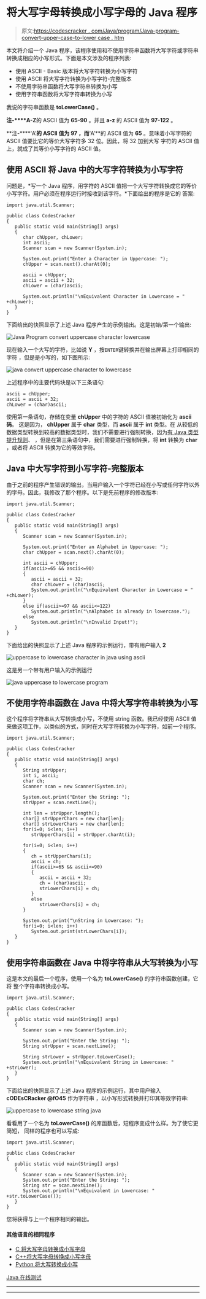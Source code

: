 # 将大写字母转换成小写字母的 Java 程序

> 原文:[https://codescracker . com/Java/program/Java-program-convert-upper-case-to-lower case . htm](https://codescracker.com/java/program/java-program-convert-uppercase-to-lowercase.htm)

本文将介绍一个 Java 程序，该程序使用和不使用字符串函数将大写字符或字符串转换成相应的小写形式。下面是本文涉及的程序列表:

*   使用 ASCII - Basic 版本将大写字符转换为小写字符
*   使用 ASCII 将大写字符转换为小写字符-完整版本
*   不使用字符串函数将大写字符串转换为小写
*   使用字符串函数将大写字符串转换为小写

我说的字符串函数是 **toLowerCase()** 。

**注-****A-Z**的 ASCII 值为 **65-90** 。并且 **a-z** 的 ASCII 值为 **97-122** 。

**注-****‘A’**的 ASCII 值为 **97** ，而**‘A’**的 ASCII 值为 **65** 。意味着小写字符的 ASCII 值要比它的等价大写字符多 32 位。因此，将 32 加到大写 字符的 ASCII 值上，就成了其等价小写字符的 ASCII 值。

## 使用 ASCII 将 Java 中的大写字符转换为小写字符

问题是，*写一个 Java 程序，用字符的 ASCII 值把一个大写字符转换成它的等价小写字符。用户必须在程序运行时接收到该字符。*下面给出的程序是它的 答案:

```
import java.util.Scanner;

public class CodesCracker
{
   public static void main(String[] args)
   {
      char chUpper, chLower;
      int ascii;
      Scanner scan = new Scanner(System.in);

      System.out.print("Enter a Character in Uppercase: ");
      chUpper = scan.next().charAt(0);

      ascii = chUpper;
      ascii = ascii + 32;
      chLower = (char)ascii;

      System.out.println("\nEquivalent Character in Lowercase = " +chLower);
   }
}
```

下面给出的快照显示了上述 Java 程序产生的示例输出。这是初始/第一个输出:

![Java Program convert uppercase character lowercase](../Images/00ffb5c6fb015f538a1fc9506ab7dba8.png)

现在输入一个大写的字符，比如说 **Y** ，按`ENTER`键转换并在输出屏幕上打印相同的字符 ，但是是小写的，如下图所示:

![java convert uppercase character to lowercase](../Images/0eaf19228c0a01e370510fb460c3d0ec.png)

上述程序中的主要代码块是以下三条语句:

```
ascii = chUpper;
ascii = ascii + 32;
chLower = (char)ascii;
```

使用第一条语句，存储在变量 **chUpper** 中的字符的 ASCII 值被初始化为 **ascii 码**。 这是因为， **chUpper** 属于 **char** 类型，而 **ascii** 属于 **int** 类型。在 从较低的数据类型转换到较高的数据类型时，我们不需要进行强制转换，因为[有 Java 类型提升规则](/java/java-type-promotion-rules.htm)、 ，但是在第三条语句中，我们需要进行强制转换，将 **int** 转换为 **char** ，或者将 ASCII 转换为它的等效字符。

## Java 中大写字符到小写字符-完整版本

由于之前的程序产生错误的输出，当用户输入一个字符已经在小写或任何字符以外的字母。因此，我修改了那个程序。以下是先前程序的修改版本:

```
import java.util.Scanner;

public class CodesCracker
{
   public static void main(String[] args)
   {
      Scanner scan = new Scanner(System.in);

      System.out.print("Enter an Alphabet in Uppercase: ");
      char chUpper = scan.next().charAt(0);

      int ascii = chUpper;
      if(ascii>=65 && ascii<=90)
      {
         ascii = ascii + 32;
         char chLower = (char)ascii;
         System.out.println("\nEquivalent Character in Lowercase = " +chLower);
      }
      else if(ascii>=97 && ascii<=122)
         System.out.println("\nAlphabet is already in lowercase.");
      else
         System.out.println("\nInvalid Input!");
   }
}
```

下面给出的快照显示了上述 Java 程序的示例运行，带有用户输入 **2**

![uppercase to lowercase character in java using ascii](../Images/988690e347aea413c2d26141f907d0c5.png)

这是另一个带有用户输入的示例运行

![java uppercase to lowercase program](../Images/1230ac09ab8aa363bab4ee80130707e1.png)

## 不使用字符串函数在 Java 中将大写字符串转换为小写

这个程序将字符串从大写转换成小写，不使用 string 函数。我已经使用 ASCII 值来做这项工作，以类似的方式，同时在大写字符转换为小写字符，如前一个程序。

```
import java.util.Scanner;

public class CodesCracker
{
   public static void main(String[] args)
   {
      String strUpper;
      int i, ascii;
      char ch;
      Scanner scan = new Scanner(System.in);

      System.out.print("Enter the String: ");
      strUpper = scan.nextLine();

      int len = strUpper.length();
      char[] strUpperChars = new char[len];
      char[] strLowerChars = new char[len];
      for(i=0; i<len; i++)
         strUpperChars[i] = strUpper.charAt(i);

      for(i=0; i<len; i++)
      {
         ch = strUpperChars[i];
         ascii = ch;
         if(ascii>=65 && ascii<=90)
         {
            ascii = ascii + 32;
            ch = (char)ascii;
            strLowerChars[i] = ch;
         }
         else
            strLowerChars[i] = ch;
      }

      System.out.print("\nString in Lowercase: ");
      for(i=0; i<len; i++)
         System.out.print(strLowerChars[i]);
   }
}
```

## 使用字符串函数在 Java 中将字符串从大写转换为小写

这是本文的最后一个程序，使用一个名为 **toLowerCase()** 的字符串函数创建，它将 整个字符串转换成小写。

```
import java.util.Scanner;

public class CodesCracker
{
   public static void main(String[] args)
   {
      Scanner scan = new Scanner(System.in);

      System.out.print("Enter the String: ");
      String strUpper = scan.nextLine();

      String strLower = strUpper.toLowerCase();
      System.out.println("\nEquivalent String in Lowercase: " +strLower);
   }
}
```

下面给出的快照显示了上述 Java 程序的示例运行，其中用户输入 **cODEsCRacker @fO45** 作为字符串 ，以小写形式转换并打印其等效字符串:

![uppercase to lowercase string java](../Images/ac89c3689c9507109b5b3e2d5968ee22.png)

看看用了一个名为 **toLowerCase()** 的库函数后，短程序变成什么样。为了使它更简短， 同样的程序也可以写成:

```
import java.util.Scanner;

public class CodesCracker
{
   public static void main(String[] args)
   {
      Scanner scan = new Scanner(System.in);
      System.out.print("Enter the String: ");
      String str = scan.nextLine();
      System.out.println("\nEquivalent in Lowercase: " +str.toLowerCase());
   }
}
```

您将获得与上一个程序相同的输出。

#### 其他语言的相同程序

*   [C 将大写字母转换成小写字母](/c/program/c-program-convert-uppercase-into-lowercase.htm)
*   [C++将大写字母转换成小写字母](/cpp/program/cpp-program-convert-uppercase-into-lowercase.htm)
*   [Python 将大写转换成小写](/python/program/python-program-convert-uppercase-to-lowercase.htm)

[Java 在线测试](/exam/showtest.php?subid=1)

* * *

* * *